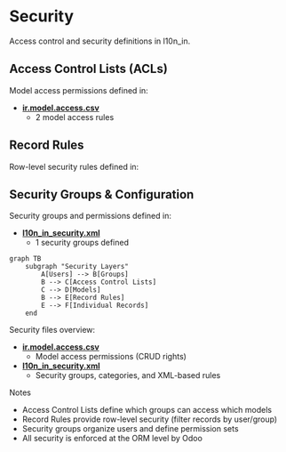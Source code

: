 # Security

Access control and security definitions in l10n_in.

## Access Control Lists (ACLs)

Model access permissions defined in:
- **[ir.model.access.csv](../l10n_in/security/ir.model.access.csv)**
  - 2 model access rules

## Record Rules

Row-level security rules defined in:

## Security Groups & Configuration

Security groups and permissions defined in:
- **[l10n_in_security.xml](../l10n_in/security/l10n_in_security.xml)**
  - 1 security groups defined

```mermaid
graph TB
    subgraph "Security Layers"
        A[Users] --> B[Groups]
        B --> C[Access Control Lists]
        C --> D[Models]
        B --> E[Record Rules]
        E --> F[Individual Records]
    end
```

Security files overview:
- **[ir.model.access.csv](../l10n_in/security/ir.model.access.csv)**
  - Model access permissions (CRUD rights)
- **[l10n_in_security.xml](../l10n_in/security/l10n_in_security.xml)**
  - Security groups, categories, and XML-based rules

Notes
- Access Control Lists define which groups can access which models
- Record Rules provide row-level security (filter records by user/group)
- Security groups organize users and define permission sets
- All security is enforced at the ORM level by Odoo
